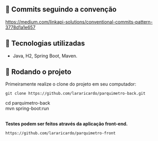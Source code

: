## :memo: Commits seguindo a convenção
https://medium.com/linkapi-solutions/conventional-commits-pattern-3778d1a1e657

## :wrench: Tecnologias utilizadas
* Java, H2, Spring Boot, Maven.

## :rocket: Rodando o projeto
Primeiramente realize o clone do projeto em seu computador:

```
git clone https://github.com/lararicardo/parquimetro-back.git
```

cd parquimetro-back </br>
mvn spring-boot:run </br> </br>

<b>Testes podem ser feitos através da aplicação front-end.</b></br>
```
https://github.com/lararicardo/parquimetro-front
```
